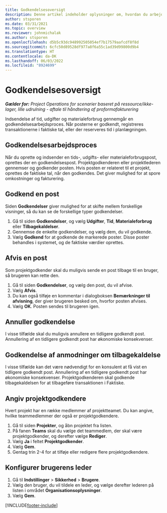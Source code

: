 ```yaml
---
title: Godkendelsesoversigt
description: Denne artikel indeholder oplysninger om, hvordan du arbejder med godkendelser i Project Operations.
author: stsporen
ms.date: 03/31/2021
ms.topic: overview
ms.reviewer: johnmichalak
ms.author: stsporen
ms.openlocfilehash: d5b5c93dc948992505054ef7b17579aafcdf8f8d
ms.sourcegitcommit: 6cfc50d89528df977a8f6a55c1ad39d99800d9b4
ms.translationtype: HT
ms.contentlocale: da-DK
ms.lasthandoff: 06/03/2022
ms.locfileid: "8924699"
---
```

# <a name="approvals-overview"></a>Godkendelsesoversigt

_**Gælder for:** Project Operations for scenarier baseret på ressource/ikke-lager, lille udrulning - aftale til håndtering af proformafakturering_

Indsendelse af tid, udgifter og materialeforbrug gennemgår en godkendelsesarbejdsproces. Når posterne er godkendt, registreres transaktionerne i faktiske tal, eller der reserveres tid i planlægningen.

## <a name="approvals-workflow"></a>Godkendelsesarbejdsproces
Når du oprette og indsender en tids-, udgifts- eller materialeforbrugspost, oprettes der en godkendelsespost. Projektgodkenderen eller projektlederen gennemser og godkender posten. Hvis posten er relateret til et projekt, oprettes de faktiske tal, når den godkendes. Det giver mulighed for at spore omkostninger og fakturering.

## <a name="approve-an-entry"></a>Godkend en post
Siden **Godkendelser** giver mulighed for at skifte mellem forskellige visninger, så du kan se de forskellige typer godkendelser.
  
1. Gå til siden **Godkendelser**, og vælg **Udgifter**, **Tid**, **Materialeforbrug** eller **Tilbagekaldelser**.
2. Gennemse de enkelte godkendelser, og vælg dem, du vil godkende.
3. Vælg **Godkend** for at godkende de markerede poster.
Disse poster behandles i systemet, og de faktiske værdier oprettes.

## <a name="reject-an-entry"></a>Afvis en post
Som projektgodkender skal du muligvis sende en post tilbage til en bruger, så brugeren kan rette den.
  
1. Gå til siden **Godkendelser**, og vælg den post, du vil afvise. 
2. Vælg **Afvis**.
3. Du kan også tilføje en kommentar i dialogboksen **Bemærkninger til afvisning**, der giver brugeren besked om, hvorfor posten afvises.
4. Vælg **OK**. Posten sendes til brugeren igen.
  
## <a name="cancel-approval"></a>Annuller godkendelse
I visse tilfælde skal du muligvis annullere en tidligere godkendt post. Annullering af en tidligere godkendt post har økonomiske konsekvenser. 

## <a name="approving-recall-requests"></a>Godkendelse af anmodninger om tilbagekaldelse
I visse tilfælde kan det være nødvendigt for en konsulent at få vist en tidligere godkendt post. Annullering af en tidligere godkendt post har økonomiske konsekvenser. Projektgodkenderen skal godkende tilbagekaldelsen for at tilbageføre transaktionen i Faktiske.

## <a name="specify-project-approvers"></a>Angiv projektgodkendere
Hvert projekt har en række medlemmer af projektteamet. Du kan angive, hvilke teammedlemmer der også er projektgodkendere.

1. Gå til siden **Projekter**, og åbn projektet fra listen.
2. På fanen **Teams** skal du vælge det teammedlem, der skal være projektgodkender, og derefter vælge **Rediger**.
3. Vælg **Ja** i feltet **Projektgodkender**.
4. Vælg **Gem**.
5. Gentag trin 2-4 for at tilføje eller redigere flere projektgodkendere.

## <a name="configure-the-users-manager"></a>Konfigurer brugerens leder

1. Gå til **Indstillinger** > **Sikkerhed** > **Brugere**.
2. Vælg den bruger, du vil tildele en leder, og vælge derefter lederen på listen i området **Organisationsoplysninger**. 
3. Vælg **Gem**.




[!INCLUDE[footer-include](../includes/footer-banner.md)]
